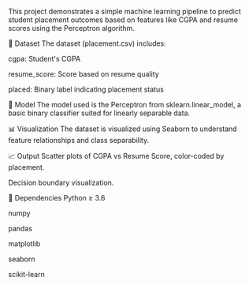 This project demonstrates a simple machine learning pipeline to predict student placement outcomes based on features like CGPA and resume scores using the Perceptron algorithm.

📂 Dataset
The dataset (placement.csv) includes:

cgpa: Student's CGPA

resume_score: Score based on resume quality

placed: Binary label indicating placement status

🧠 Model
The model used is the Perceptron from sklearn.linear_model, a basic binary classifier suited for linearly separable data.

📊 Visualization
The dataset is visualized using Seaborn to understand feature relationships and class separability.

📈 Output
Scatter plots of CGPA vs Resume Score, color-coded by placement.

Decision boundary visualization.

📌 Dependencies
Python ≥ 3.6

numpy

pandas

matplotlib

seaborn

scikit-learn
